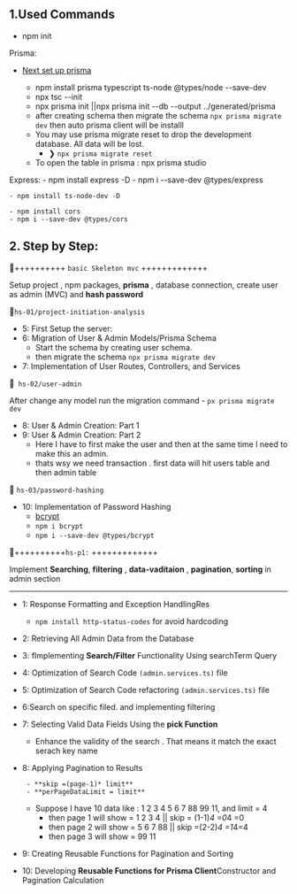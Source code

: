 ## 1.Used Commands

- npm init

Prisma:

- [Next set up prisma](https://www.prisma.io/docs/getting-started/setup-prisma/start-from-scratch/relational-databases-typescript-prismaPostgres)

    - npm install prisma typescript ts-node @types/node --save-dev
    - npx tsc --init
    - npx prisma init ||npx prisma init --db --output ../generated/prisma
    - after creating schema then migrate the schema `npx prisma migrate dev` then auto prisma client will be installl
    - You may use prisma migrate reset to drop the development database.
All data will be lost.
        - ❯ `npx prisma migrate reset`
    - To open the table in prisma : npx prisma studio

Express:
    - npm install express -D
    - npm i --save-dev @types/express

    - npm install ts-node-dev -D

    - npm install cors
    - npm i --save-dev @types/cors


## 2. Step by Step:

🍟++++++++++ `basic Skeleton mvc` +++++++++++++

Setup project , npm packages, **prisma** , database connection,
create user as admin (MVC) and **hash password**


🍟`hs-01/project-initiation-analysis`

- 5: First Setup the server:
- 6: Migration of User & Admin Models/Prisma Schema
    - Start the schema by creating user schema.
    - then migrate the schema `npx prisma migrate dev`
- 7: Implementation of User Routes, Controllers, and Services    

🍟` hs-02/user-admin`

After change any model run the migration command
    - `px prisma migrate dev` 

- 8: User & Admin Creation: Part 1
- 9: User & Admin Creation: Part 2
    - Here I have to first make the user and then at the same time I need to make this an admin.
    - thats wsy we need transaction . first data will hit users table and then admin table

🍟 `hs-03/password-hashing`
- 10: Implementation of Password Hashing
    - [bcrypt](https://www.npmjs.com/package/bcrypt) 
    - `npm i bcrypt`
    - `npm i --save-dev @types/bcrypt`

🍟++++++++++`hs-p1:` +++++++++++++

Implement **Searching**, **filtering** , **data-vaditaion** , **pagination**, **sorting**
in admin section

---

- 1: Response Formatting and Exception HandlingRes
    - `npm install http-status-codes` for avoid hardcoding
- 2: Retrieving All Admin Data from the Database
- 3: fImplementing **Search/Filter** Functionality Using searchTerm Query
- 4: Optimization of Search Code `(admin.services.ts)` file
- 5: Optimization of Search Code refactoring `(admin.services.ts)` file
- 6:Search on specific filed. and implementing filtering
- 7: Selecting Valid Data Fields Using the **pick Function**
    - Enhance the validity of the search . That means it match the exact serach key name
- 8: Applying Pagination to Results

       - **skip =(page-1)* limit** 
       - **perPageDataLimit = limit**
    - Suppose I have 10 data like : 1 2 3 4 5 6 7 88 99 11, and limit = 4
      - then page 1 will show = 1 2 3 4 || skip = (1-1)*4 =0*4 =0
      - then page 2 will show = 5 6 7 88 || skip =(2-2)*4 =1*4=4
      - then page 3 will show = 99 11
- 9: Creating Reusable Functions for Pagination and Sorting
- 10: Developing **Reusable Functions for Prisma Client**Constructor and Pagination Calculation